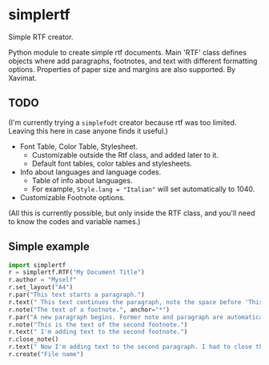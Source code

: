 # simplertf
Simple RTF creator.

Python module to create simple rtf documents.
Main 'RTF' class defines objects where add paragraphs, footnotes, and text with
different formatting options. Properties of paper size and margins are also
supported.
By Xavimat.

## TODO
(I'm currently trying a `simplefodt` creator because rtf was too limited. Leaving this here in case anyone finds it useful.)
* Font Table, Color Table, Stylesheet.
  * Customizable outside the Rtf class, and added later to it.
  * Default font tables, color tables and stylesheets.
* Info about languages and language codes.
  * Table of info about languages.
  * For example, `Style.lang = "Italian"` will set automatically to 1040.
* Customizable Footnote options.

(All this is currently possible, but only inside the RTF class, and you'll need to know the codes and variable names.)

## Simple example

```python
import simplertf
r = simplertf.RTF("My Document Title")
r.author = "Myself"
r.set_layout("A4")
r.par("This text starts a paragraph.")
r.text(" This text continues the paragraph, note the space before 'This'.")
r.note("The text of a footnote.", anchor="*")
r.par("A new paragraph begins. Former note and paragraph are automatically closed.")
r.note("This is the text of the second footnote.")
r.text(" I'm adding text to the second footnote.")
r.close_note()
r.text(" Now I'm adding text to the second paragraph. I had to close the note manually.")
r.create("File name")
```
